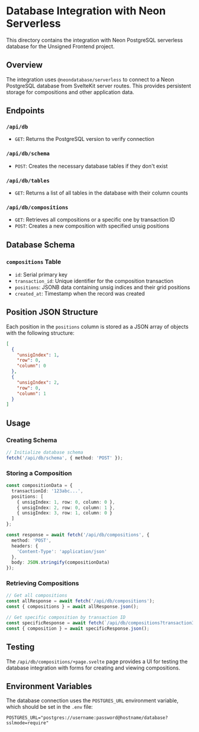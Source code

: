 # Database Integration with Neon Serverless

This directory contains the integration with Neon PostgreSQL serverless database for the Unsigned Frontend project.

## Overview

The integration uses `@neondatabase/serverless` to connect to a Neon PostgreSQL database from SvelteKit server routes. This provides persistent storage for compositions and other application data.

## Endpoints

### `/api/db`
- `GET`: Returns the PostgreSQL version to verify connection

### `/api/db/schema`
- `POST`: Creates the necessary database tables if they don't exist

### `/api/db/tables`
- `GET`: Returns a list of all tables in the database with their column counts

### `/api/db/compositions`
- `GET`: Retrieves all compositions or a specific one by transaction ID
- `POST`: Creates a new composition with specified unsig positions

## Database Schema

### `compositions` Table
- `id`: Serial primary key
- `transaction_id`: Unique identifier for the composition transaction
- `positions`: JSONB data containing unsig indices and their grid positions
- `created_at`: Timestamp when the record was created

## Position JSON Structure

Each position in the `positions` column is stored as a JSON array of objects with the following structure:

```json
[
  {
    "unsigIndex": 1,
    "row": 0,
    "column": 0
  },
  {
    "unsigIndex": 2,
    "row": 0,
    "column": 1
  }
]
```

## Usage

### Creating Schema
```typescript
// Initialize database schema
fetch('/api/db/schema', { method: 'POST' });
```

### Storing a Composition
```typescript
const compositionData = {
  transactionId: '123abc...',
  positions: [
    { unsigIndex: 1, row: 0, column: 0 },
    { unsigIndex: 2, row: 0, column: 1 },
    { unsigIndex: 3, row: 1, column: 0 }
  ]
};

const response = await fetch('/api/db/compositions', {
  method: 'POST',
  headers: {
    'Content-Type': 'application/json'
  },
  body: JSON.stringify(compositionData)
});
```

### Retrieving Compositions
```typescript
// Get all compositions
const allResponse = await fetch('/api/db/compositions');
const { compositions } = await allResponse.json();

// Get specific composition by transaction ID
const specificResponse = await fetch(`/api/db/compositions?transactionId=123abc...`);
const { composition } = await specificResponse.json();
```

## Testing

The `/api/db/compositions/+page.svelte` page provides a UI for testing the database integration with forms for creating and viewing compositions.

## Environment Variables

The database connection uses the `POSTGRES_URL` environment variable, which should be set in the `.env` file:

```
POSTGRES_URL="postgres://username:password@hostname/database?sslmode=require"
``` 